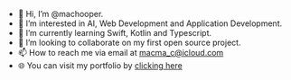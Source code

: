 - 👋 Hi, I’m @machooper.
- 👀 I’m interested in AI, Web Development and Application Development.
- 🌱 I’m currently learning Swift, Kotlin and Typescript.
- 💞️ I’m looking to collaborate on my first open source project.
- 📫 How to reach me via email at macma_c@icloud.com
- 🌐 You can visit my portfolio by [clicking here](https://machooper.tech)
